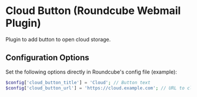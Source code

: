 Cloud Button (Roundcube Webmail Plugin)
==========

Plugin to add button to open cloud storage.

Configuration Options
---------------------

Set the following options directly in Roundcube's config file (example):
```php
$config['cloud_button_title'] = 'Cloud'; // Button text
$config['cloud_button_url'] = 'https://cloud.example.com'; // URL to cloud storage
```
